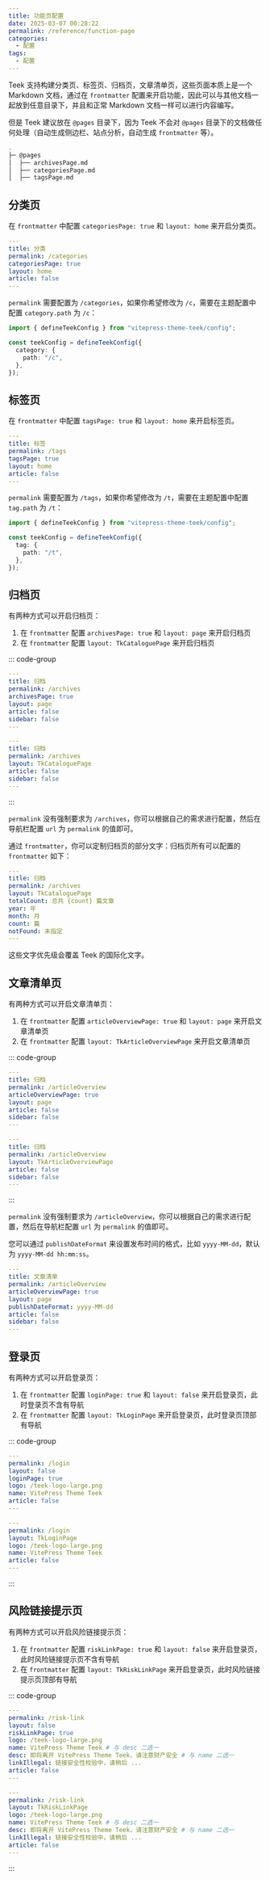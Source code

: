 ```yaml
---
title: 功能页配置
date: 2025-03-07 00:28:22
permalink: /reference/function-page
categories:
  - 配置
tags:
  - 配置
---
```


Teek 支持构建分类页、标签页、归档页，文章清单页，这些页面本质上是一个 Markdown 文档，通过在 `frontmatter` 配置来开启功能，因此可以与其他文档一起放到任意目录下，并且和正常 Markdown 文档一样可以进行内容编写。

但是 Teek 建议放在 `@pages` 目录下，因为 Teek 不会对 `@pages` 目录下的文档做任何处理（自动生成侧边栏、站点分析，自动生成 `frontmatter` 等）。

```sh
.
├─ @pages
│  ├── archivesPage.md
│  ├── categoriesPage.md
│  ├── tagsPage.md
```

## 分类页

在 `frontmatter` 中配置 `categoriesPage: true` 和 `layout: home` 来开启分类页。

```yaml
---
title: 分类
permalink: /categories
categoriesPage: true
layout: home
article: false
---
```

`permalink` 需要配置为 `/categories`，如果你希望修改为 `/c`，需要在主题配置中配置 `category.path` 为 `/c`：

```ts
import { defineTeekConfig } from "vitepress-theme-teek/config";

const teekConfig = defineTeekConfig({
  category: {
    path: "/c",
  },
});
```

## 标签页

在 `frontmatter` 中配置 `tagsPage: true` 和 `layout: home` 来开启标签页。

```yaml
---
title: 标签
permalink: /tags
tagsPage: true
layout: home
article: false
---
```

`permalink` 需要配置为 `/tags`，如果你希望修改为 `/t`，需要在主题配置中配置 `tag.path` 为 `/t`：

```ts
import { defineTeekConfig } from "vitepress-theme-teek/config";

const teekConfig = defineTeekConfig({
  tag: {
    path: "/t",
  },
});
```

## 归档页

有两种方式可以开启归档页：

1. 在 `frontmatter` 配置 `archivesPage: true` 和 `layout: page` 来开启归档页
2. 在 `frontmatter` 配置 `layout: TkCataloguePage` 来开启归档页

::: code-group

```yaml [方式 1]
---
title: 归档
permalink: /archives
archivesPage: true
layout: page
article: false
sidebar: false
---
```

```yaml [方式 2]
---
title: 归档
permalink: /archives
layout: TkCataloguePage
article: false
sidebar: false
---
```

:::

`permalink` 没有强制要求为 `/archives`，你可以根据自己的需求进行配置，然后在导航栏配置 `url` 为 `permalink` 的值即可。

通过 `frontmatter`，你可以定制归档页的部分文字：归档页所有可以配置的 `frontmatter` 如下：

```yaml
---
title: 归档
permalink: /archives
layout: TkCataloguePage
totalCount: 总共 {count} 篇文章
year: 年
month: 月
count: 篇
notFound: 未指定
---
```

这些文字优先级会覆盖 Teek 的国际化文字。

## 文章清单页 <Badge type="tip" text="v1.2.0" />

有两种方式可以开启文章清单页：

1. 在 `frontmatter` 配置 `articleOverviewPage: true` 和 `layout: page` 来开启文章清单页
2. 在 `frontmatter` 配置 `layout: TkArticleOverviewPage` 来开启文章清单页

::: code-group

```yaml [方式 1]
---
title: 归档
permalink: /articleOverview
articleOverviewPage: true
layout: page
article: false
sidebar: false
---
```

```yaml [方式 2]
---
title: 归档
permalink: /articleOverview
layout: TkArticleOverviewPage
article: false
sidebar: false
---
```

:::

`permalink` 没有强制要求为 `/articleOverview`，你可以根据自己的需求进行配置，然后在导航栏配置 `url` 为 `permalink` 的值即可。

您可以通过 `publishDateFormat` 来设置发布时间的格式，比如 `yyyy-MM-dd`，默认为 `yyyy-MM-dd hh:mm:ss`。

```yaml {6}
---
title: 文章清单
permalink: /articleOverview
articleOverviewPage: true
layout: page
publishDateFormat: yyyy-MM-dd
article: false
sidebar: false
---
```

## 登录页 <Badge type="tip" text="v1.3.0" />

有两种方式可以开启登录页：

1. 在 `frontmatter` 配置 `loginPage: true` 和 `layout: false` 来开启登录页，此时登录页不含有导航
2. 在 `frontmatter` 配置 `layout: TkLoginPage` 来开启登录页，此时登录页顶部有导航

::: code-group

```yaml [方式 1]
---
permalink: /login
layout: false
loginPage: true
logo: /teek-logo-large.png
name: VitePress Theme Teek
article: false
---
```

```yaml [方式 2]
---
permalink: /login
layout: TkLoginPage
logo: /teek-logo-large.png
name: VitePress Theme Teek
article: false
---
```

:::

## 风险链接提示页 <Badge type="tip" text="v1.3.0" />

有两种方式可以开启风险链接提示页：

1. 在 `frontmatter` 配置 `riskLinkPage: true` 和 `layout: false` 来开启登录页，此时风险链接提示页不含有导航
2. 在 `frontmatter` 配置 `layout: TkRiskLinkPage` 来开启登录页，此时风险链接提示页顶部有导航

::: code-group

```yaml [方式 1]
---
permalink: /risk-link
layout: false
riskLinkPage: true
logo: /teek-logo-large.png
name: VitePress Theme Teek # 与 desc 二选一
desc: 即将离开 VitePress Theme Teek，请注意财产安全 # 与 name 二选一
linkIllegal: 链接安全性校验中，请稍后 ...
article: false
---
```

```yaml [方式 2]
---
permalink: /risk-link
layout: TkRiskLinkPage
logo: /teek-logo-large.png
name: VitePress Theme Teek # 与 desc 二选一
desc: 即将离开 VitePress Theme Teek，请注意财产安全 # 与 name 二选一
linkIllegal: 链接安全性校验中，请稍后 ...
article: false
---
```

:::
